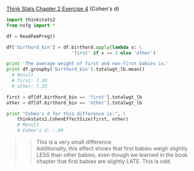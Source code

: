 [Think Stats Chapter 2 Exercise 4](http://greenteapress.com/thinkstats2/html/thinkstats2003.html#toc24) (Cohen's d)

```python
import thinkstats2
from nsfg import *

df = ReadFemPreg()

df['birthord_bin'] = df.birthord.apply(lambda x: \
                        'first' if x == 1 else 'other')

print 'The average weight of first and non-first babies is:'
print df.groupby('birthord_bin').totalwgt_lb.mean()
  # Result
  # first: 7.20
  # other: 7.33

first = df[df.birthord_bin == 'first'].totalwgt_lb
other = df[df.birthord_bin == 'other'].totalwgt_lb

print "Cohen's d for this difference is:", \
    thinkstats2.CohenEffectSize(first, other)
    # Result
    # Cohen's d: -.09
```
>>This is a very small difference.  
Additionally, this effect shows that first babies weigh slightly LESS than other babies, even though we learned in the book chapter that first babies are slightly LATE. This is odd.
